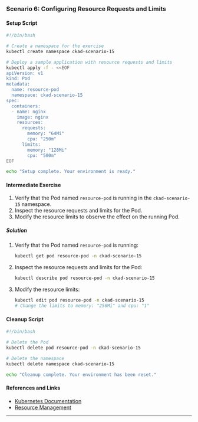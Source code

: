 ### Scenario 6: Configuring Resource Requests and Limits

#### Setup Script

```sh
#!/bin/bash

# Create a namespace for the exercise
kubectl create namespace ckad-scenario-15

# Deploy a sample application with resource requests and limits
kubectl apply -f - <<EOF
apiVersion: v1
kind: Pod
metadata:
  name: resource-pod
  namespace: ckad-scenario-15
spec:
  containers:
  - name: nginx
    image: nginx
    resources:
      requests:
        memory: "64Mi"
        cpu: "250m"
      limits:
        memory: "128Mi"
        cpu: "500m"
EOF

echo "Setup complete. Your environment is ready."
```

#### Intermediate Exercise

1. Verify that the Pod named `resource-pod` is running in the `ckad-scenario-15` namespace.
2. Inspect the resource requests and limits for the Pod.
3. Modify the resource limits to observe the effect on the running Pod.

##### Solution

1. Verify that the Pod named `resource-pod` is running:
   ```sh
   kubectl get pod resource-pod -n ckad-scenario-15
   ```

2. Inspect the resource requests and limits for the Pod:
   ```sh
   kubectl describe pod resource-pod -n ckad-scenario-15
   ```

3. Modify the resource limits:
   ```sh
   kubectl edit pod resource-pod -n ckad-scenario-15
   # Change the limits to memory: "256Mi" and cpu: "1"
   ```

#### Cleanup Script

```sh
#!/bin/bash

# Delete the Pod
kubectl delete pod resource-pod -n ckad-scenario-15

# Delete the namespace
kubectl delete namespace ckad-scenario-15

echo "Cleanup complete. Your environment has been reset."
```

#### References and Links

- [Kubernetes Documentation](https://kubernetes.io/docs/home/)
- [Resource Management](https://kubernetes.io/docs/concepts/configuration/manage-resources-containers/)

---
